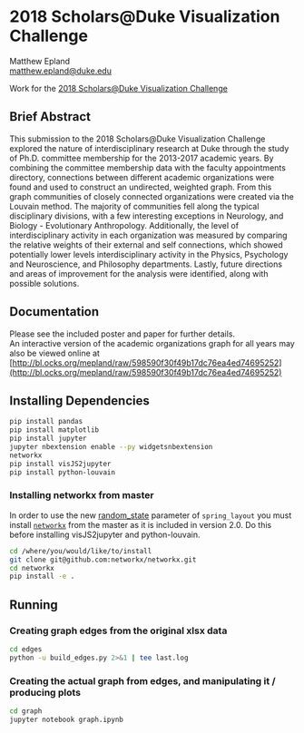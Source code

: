 # 2018 Scholars@Duke Visualization Challenge
Matthew Epland  
matthew.epland@duke.edu  

Work for the [2018 Scholars@Duke Visualization Challenge](https://rc.duke.edu/scholars-vis-challenge-2018)  

## Brief Abstract
This submission to the 2018 Scholars@Duke Visualization Challenge explored the nature of interdisciplinary research at Duke through the study of Ph.D. committee membership for the 2013-2017 academic years. By combining the committee membership data with the faculty appointments directory, connections between different academic organizations were found and used to construct an undirected, weighted graph. From this graph communities of closely connected organizations were created via the Louvain method. The majority of communities fell along the typical disciplinary divisions, with a few interesting exceptions in Neurology, and Biology - Evolutionary Anthropology. Additionally, the level of interdisciplinary activity in each organization was measured by comparing the relative weights of their external and self connections, which showed potentially lower levels interdisciplinary activity in the Physics, Psychology and Neuroscience, and Philosophy departments. Lastly, future directions and areas of improvement for the analysis were identified, along with possible solutions.  

## Documentation
Please see the included poster and paper for further details.  
An interactive version of the academic organizations graph for all years may also be viewed online at [http://bl.ocks.org/mepland/raw/598590f30f49b17dc76ea4ed74695252](http://bl.ocks.org/mepland/raw/598590f30f49b17dc76ea4ed74695252)  

## Installing Dependencies
```bash
pip install pandas
pip install matplotlib
pip install jupyter
jupyter nbextension enable --py widgetsnbextension
networkx
pip install visJS2jupyter
pip install python-louvain
```

### Installing networkx from master
In order to use the new [random\_state](https://github.com/networkx/networkx/blob/a8a51d4763b01c034349fbc752713f47c637a81f/networkx/drawing/layout.py#L294) parameter of `spring_layout` you must install [`networkx`](https://github.com/networkx/networkx) from the master as it is included in version 2.0. Do this before installing visJS2jupyter and python-louvain.  
```bash
cd /where/you/would/like/to/install
git clone git@github.com:networkx/networkx.git
cd networkx
pip install -e .
```

## Running
### 

### Creating graph edges from the original xlsx data
```bash
cd edges
python -u build_edges.py 2>&1 | tee last.log
```

### Creating the actual graph from edges, and manipulating it / producing plots
```bash
cd graph
jupyter notebook graph.ipynb
```

